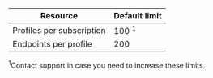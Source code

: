 Resource| Default limit
---|---
Profiles per subscription | 100 <sup>1</sup>
Endpoints per profile| 200

<sup>1</sup>Contact support in case you need to increase these limits.

